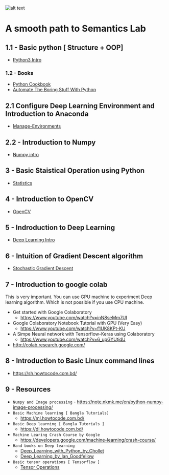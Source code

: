![alt text](https://github.com/lab-semantics/Deep-Learning-Guide/blob/master/images/logo-sl_small.png)
# A smooth path to Semantics Lab

## 1.1 - Basic python [ Structure + OOP]
 - [Python3 Intro](https://github.com/lab-semantics/Deep-Learning-Guide/tree/master/Python3)
### 1.2 - Books
* [Python Cookbook](https://github.com/lab-semantics/Deep-Learning-Guide/blob/master/Books/Python_Cookbook_3rd%20Edition.pdf)
* [Automate The Boring Stuff With Python](https://github.com/lab-semantics/Deep-Learning-Guide/blob/master/Books/automate_the_boring_stuff_with_python.pdf)

## 2.1 Configure Deep Learning Environment and Introduction to Anaconda
   - [Manage-Environments](https://github.com/lab-semantics/Deep-Learning-Guide/blob/master/Anaconda_intro/manage-environments.rst)
## 2.2 - Introduction to Numpy
   - [Numpy intro](https://github.com/lab-semantics/Deep-Learning-Guide/blob/master/Numpy_intro/Numpy_Into.ipynb)
## 3 - Basic Staistical Operation using Python
   - [Statistics](https://github.com/nuhil/deep-learning-research/blob/master/Data%20Interpretation/Data-Interpretation.ipynb)
## 4 - Introduction to OpenCV
   - [OpenCV](https://github.com/lab-semantics/Deep-Learning-Guide/tree/master/OpenCV-Intro)

## 5 - Indroduction to Deep Learning

- [Deep Learning Intro](https://github.com/lab-semantics/Deep-Learning-Guide/tree/master/DL_intro)

## 6 - Intuition of Gradient Descent algorithm

- [Stochastic Gradient Descent ](https://machinelearningmastery.com/gradient-descent-for-machine-learning/)


## 7 - Introduction to google colab
 This is very important. You can use GPU machine to experiment Deep learning 
 algorithm. Which is not possible if you use CPU machine.
	
- Get started with Google Colaboratory
	-  https://www.youtube.com/watch?v=inN8seMm7UI
- Google Colaboratory Notebook Tutorial with GPU (Very Easy)
	- https://www.youtube.com/watch?v=f1UK8KPt-KU
- A Simpe Neural network with Tensorflow-Keras using Colaboratory
	- https://www.youtube.com/watch?v=6_upGYUtjdU
- http://colab.research.google.com/

## 8 - Introduction to Basic Linux command lines
   - https://sh.howtocode.com.bd/

## 9 - Resources 
-  `Numpy and Image processing`
       - https://note.nkmk.me/en/python-numpy-image-processing/
- `Basic Machine learning [ Bangla Tutorials]`
	- https://ml.howtocode.com.bd/
- `Basic Deep learning [ Bangla Tutorials ]`
	- https://dl.howtocode.com.bd/
- `Machine Learing Crash Course by Google`
	- https://developers.google.com/machine-learning/crash-course/
- `Hand books on Deep learning`
	- [Deep_Learning_with_Python_by_Chollet](https://github.com/lab-semantics/Deep-Learning-Guide/blob/master/Books/Deep_Learning_with_Python_by_Chollet.pdf)
	- [Deep_Learning_by_Ian_Goodfellow](https://github.com/lab-semantics/Deep-Learning-Guide/blob/master/Books/Deep_Learning_by_Ian_Goodfellow.pdf)
- `Basic tensor operations [ Tensorflow ]`
	- [Tensor Operations](https://www.guru99.com/tensor-tensorflow.html)
